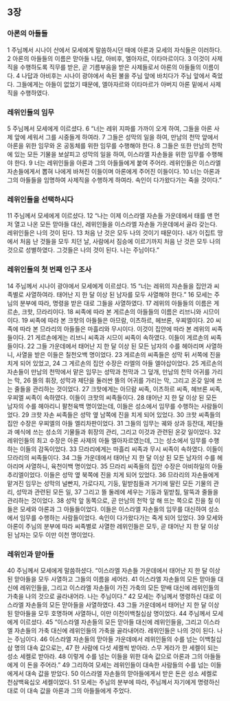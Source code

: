 ## 3장
### 아론의 아들들
1 주님께서 시나이 산에서 모세에게 말씀하시던 때에 아론과 모세의 자식들은 이러하다.
2 아론의 아들들의 이름은 맏아들 나답, 아비후, 엘아자르, 이타마르이다.
3 이것이 사제직을 수행하도록 직무를 받은, 곧 기름부음을 받은 사제들로서 아론의 아들들의 이름이다.
4 나답과 아비후는 시나이 광야에서 속된 불을 주님 앞에 바치다가 주님 앞에서 죽었다. 그들에게는 아들이 없었기 때문에, 엘아자르와 이타마르가 아버지 아론 밑에서 사제직을 수행하였다.
### 레위인들의 임무
5 주님께서 모세에게 이르셨다.
6 “너는 레위 지파를 가까이 오게 하여, 그들을 아론 사제 앞에 세워서 그를 시중들게 하여라.
7 그들은 성막의 일을 하여, 만남의 천막 앞에서 아론을 위한 임무와 온 공동체를 위한 임무를 수행해야 한다.
8 그들은 또한 만남의 천막에 있는 모든 기물을 보살피고 성막의 일을 하여, 이스라엘 자손들을 위한 임무를 수행해야 한다.
9 너는 레위인들을 아론과 그의 아들들에게 붙여 주어라. 레위인들은 이스라엘 자손들에게서 뽑혀 나에게 바쳐진 이들이며 아론에게 주어진 이들이다.
10 너는 아론과 그의 아들들을 임명하여 사제직을 수행하게 하여라. 속인이 다가왔다가는 죽을 것이다.”
### 레위인들을 선택하시다
11 주님께서 모세에게 이르셨다.
12 “나는 이제 이스라엘 자손들 가운데에서 태를 맨 먼저 열고 나온 모든 맏아들 대신, 레위인들을 이스라엘 자손들 가운데에서 골라 갖는다. 레위인들은 나의 것이 된다.
13 처음 난 것은 모두 나의 것이기 때문이다. 내가 이집트 땅에서 처음 난 것들을 모두 치던 날, 사람에서 짐승에 이르기까지 처음 난 것은 모두 나의 것으로 성별하였다. 그것들은 나의 것이 된다. 나는 주님이다.”
### 레위인들의 첫 번째 인구 조사
14 주님께서 시나이 광야에서 모세에게 이르셨다.
15 “너는 레위의 자손들을 집안과 씨족별로 사열하여라. 태어난 지 한 달 이상 된 남자를 모두 사열해야 한다.”
16 모세는 주님의 분부에 따라, 명령을 받은 대로 그들을 사열하였다.
17 레위의 아들들의 이름은 게르손, 크핫, 므라리이다.
18 씨족에 따라 본 게르손의 아들들의 이름은 리브니와 시므이이다.
19 씨족에 따라 본 크핫의 아들들은 아므람, 이츠하르, 헤브론, 우찌엘이다.
20 씨족에 따라 본 므라리의 아들들은 마흘리와 무시이다. 이것이 집안에 따라 본 레위의 씨족들이다.
21 게르손에게는 리브니 씨족과 시므이 씨족이 속하였다. 이들이 게르손의 씨족들이다.
22 그들 가운데에서 태어난 지 한 달 이상 된 모든 남자의 수를 헤아리며 사열하니, 사열을 받은 이들은 칠천오백 명이었다.
23 게르손의 씨족들은 성막 뒤 서쪽에 진을 치게 되어 있었고,
24 그 게르손의 집안 수장은 라엘의 아들 엘야삽이었다.
25 게르손의 자손들이 만남의 천막에서 맡은 임무는 성막과 천막과 그 덮개, 만남의 천막 어귀를 가리는 막,
26 뜰의 휘장, 성막과 제단을 둘러싼 뜰의 어귀를 가리는 막, 그리고 온갖 일에 쓰는 줄들을 관리하는 것이었다.
27 크핫에게는 아므람 씨족, 이츠하르 씨족, 헤브론 씨족, 우찌엘 씨족이 속하였다. 이들이 크핫의 씨족들이다.
28 태어난 지 한 달 이상 된 모든 남자의 수를 헤아리니 팔천육백 명이었는데, 이들은 성소에서 임무를 수행하는 사람들이었다.
29 크핫 자손 씨족들은 성막 옆 남쪽에 진을 치게 되어 있었다.
30 크핫 씨족들의 집안 수장은 우찌엘의 아들 엘리차판이었다.
31 그들의 임무는 궤와 상과 등잔대, 제단들과 예식에 쓰는 성소의 기물들과 휘장의 관리, 그리고 이것과 관련된 온갖 일이었다.
32 레위인들의 최고 수장은 아론 사제의 아들 엘아자르였는데, 그는 성소에서 임무를 수행하는 이들의 감독이었다.
33 므라리에게는 마흘리 씨족과 무시 씨족이 속하였다. 이들이 므라리의 씨족들이다.
34 그들 가운데에서 태어난 지 한 달 이상 된 모든 남자의 수를 헤아리며 사열하니, 육천이백 명이었다.
35 므라리 씨족들의 집안 수장은 아비하일의 아들 추리엘이었다. 이들은 성막 옆 북쪽에 진을 치게 되어 있었다.
36 므라리의 자손들에게 맡겨진 임무는 성막의 널빤지, 가로다지, 기둥, 밑받침들과 거기에 딸린 모든 기물의 관리, 성막과 관련된 모든 일,
37 그리고 뜰 둘레에 세우는 기둥과 밑받침, 말뚝과 줄들을 관리하는 것이었다.
38 성막 앞 동쪽으로, 곧 만남의 천막 앞 해 뜨는 쪽으로 진을 칠 이들은 모세와 아론과 그 아들들이었다. 이들은 이스라엘 자손들의 임무를 대신하여 성소에서 임무를 수행하는 사람들이었다. 속인이 다가왔다가는 죽게 되어 있었다.
39 모세와 아론이 주님의 분부에 따라 씨족별로 사열한 레위인들은 모두, 곧 태어난 지 한 달 이상 된 남자는 모두 이만 이천 명이었다.
### 레위인과 맏아들
40 주님께서 모세에게 말씀하셨다. “이스라엘 자손들 가운데에서 태어난 지 한 달 이상 된 맏아들을 모두 사열하고 그들의 이름을 세어라.
41 이스라엘 자손들의 모든 맏아들 대신에 레위인들을, 그리고 이스라엘 자손들이 가진 가축의 모든 맏배 대신에 레위인들의 가축을 나의 것으로 골라내어라. 나는 주님이다.”
42 모세는 주님께서 명령하신 대로 이스라엘 자손들의 모든 맏아들을 사열하였다.
43 그들 가운데에서 태어난 지 한 달 이상 된 맏아들을 모두 호명하며 사열하니, 이만 이천이백칠십삼 명이었다.
44 주님께서 모세에게 이르셨다.
45 “이스라엘 자손들의 모든 맏아들 대신에 레위인들을, 그리고 이스라엘 자손들의 가축 대신에 레위인들의 가축을 골라내어라. 레위인들은 나의 것이 된다. 나는 주님이다.
46 이스라엘 자손들의 맏아들 가운데에서 레위인들의 수를 넘는 이백칠십삼 명의 대속 값으로는,
47 한 사람에 다섯 세켈씩 받아라. 스무 게라가 한 세켈이 되는 성소 세켈로 받아라.
48 이렇게 수를 넘는 이들을 위한 대속 값으로 아론과 그의 아들들에게 이 돈을 주어라.”
49 그리하여 모세는 레위인들이 대속한 사람들의 수를 넘는 이들에게서 대속 값을 받았다.
50 이스라엘 자손들의 맏아들에게서 받은 돈은 성소 세켈로 천삼백육십오 세켈이었다.
51 모세는 주님의 분부에 따라, 주님께서 자기에게 명령하신 대로 이 대속 값을 아론과 그의 아들들에게 주었다.
